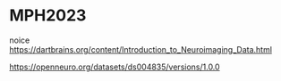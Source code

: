# MPH2023
noice
https://dartbrains.org/content/Introduction_to_Neuroimaging_Data.html

https://openneuro.org/datasets/ds004835/versions/1.0.0
